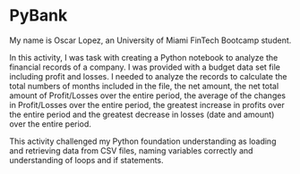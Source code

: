 # PyBank

My name is Oscar Lopez, an University of Miami FinTech Bootcamp student. 

In this activity, I was task with creating a Python notebook to analyze the financial records of a company. I was provided with a budget data set file including profit and losses.
I needed to analyze the records to calculate the total numbers of months included in the file, the net amount, the net total amount of Profit/Losses over the entire period, the average of the changes in Profit/Losses over the entire period, the greatest increase in profits over the entire period and the greatest decrease in losses (date and amount) over the entire period.

This activity challenged my Python foundation understanding as loading and retrieving data from CSV files, naming variables correctly and understanding of loops and if statements.

